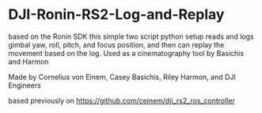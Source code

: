 # DJI-Ronin-RS2-Log-and-Replay
based on the Ronin SDK this simple two script python setup reads and logs gimbal yaw, roll, pitch, and focus position, and then can replay the movement based on the log. Used as a cinematography tool by Basichis and Harmon

Made by Cornelius von Einem, Casey Basichis, Riley Harmon, and DJI Engineers 

based previously on https://github.com/ceinem/dji_rs2_ros_controller
